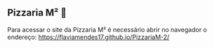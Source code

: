 ## Pizzaria M² 🍕

Para acessar o site da Pizzaria M² é necessário abrir no navegador o endereço: https://flaviamendes17.github.io/PizzariaM-2/ 

